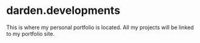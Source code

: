 # darden.developments
This is where my personal portfolio is located. All my projects will be linked to my portfolio site.
